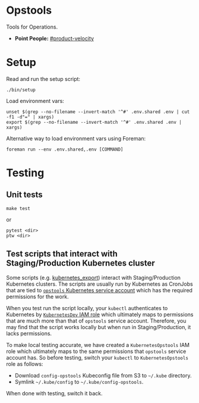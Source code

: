 # Opstools

Tools for Operations.

* __Point People:__ [#product-velocity][velocity_channel]

# Setup

Read and run the setup script:
```
./bin/setup
```

Load environment vars:
```
unset $(grep --no-filename --invert-match '^#' .env.shared .env | cut -f1 -d"=" | xargs)
export $(grep --no-filename --invert-match '^#' .env.shared .env | xargs)
```

Alternative way to load environment vars using Foreman:
```
foreman run --env .env.shared,.env [COMMAND]
```

# Testing

## Unit tests

```
make test
```

or

```
pytest <dir>
ptw <dir>
```

## Test scripts that interact with Staging/Production Kubernetes cluster

Some scripts (e.g. [kubernetes_export](./src/kubernetes_export)) interact with Staging/Production Kubernetes clusters. The scripts are usually run by Kubernetes as CronJobs that are tied to [`opstools` Kubernetes service account](https://github.com/artsy/substance/blob/main/clusters/staging/federation/kubernetes-staging-leo.artsy.systems/services/opstools-role.yml) which has the required permissions for the work.

When you test run the script locally, your `kubectl` authenticates to Kubernetes by [`KubernetesDev` IAM role](https://www.notion.so/artsy/Kubernetes-API-Authentication-and-Authorization-02bef8bbabf6468ba9ac6be7983300ac) which ultimately maps to permissions that are much more than that of `opstools` service account. Therefore, you may find that the script works locally but when run in Staging/Production, it lacks permissions.

To make local testing accurate, we have created a `KubernetesOpstools` IAM role which ultimately maps to the same permissions that `opstools` service account has. So before testing, switch your `kubectl` to `KubernetesOpstools` role as follows:

- Download `config-opstools` Kubeconfig file from S3 to `~/.kube` directory.
- Symlink `~/.kube/config` to `~/.kube/config-opstools`.

When done with testing, switch it back.

[velocity_channel]: https://artsy.slack.com/messages/product-velocity "#product-velocity Slack Channel"
